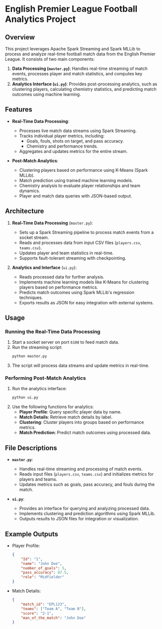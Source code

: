 # English Premier League Football Analytics Project

## Overview
This project leverages Apache Spark Streaming and Spark MLLib to process and analyze real-time football match data from the English Premier League. It consists of two main components:

1. **Data Processing (`master.py`)**: Handles real-time streaming of match events, processes player and match statistics, and computes key metrics.
2. **Analytics Interface (`ui.py`)**: Provides post-processing analytics, such as clustering players, calculating chemistry statistics, and predicting match outcomes using machine learning.

## Features
- **Real-Time Data Processing**:
  - Processes live match data streams using Spark Streaming.
  - Tracks individual player metrics, including:
    - Goals, fouls, shots on target, and pass accuracy.
    - Chemistry and performance trends.
  - Aggregates and updates metrics for the entire stream.

- **Post-Match Analytics**:
  - Clustering players based on performance using K-Means (Spark MLLib).
  - Match prediction using trained machine learning models.
  - Chemistry analysis to evaluate player relationships and team dynamics.
  - Player and match data queries with JSON-based output.

## Architecture
1. **Real-Time Data Processing** (`master.py`):
   - Sets up a Spark Streaming pipeline to process match events from a socket stream.
   - Reads and processes data from input CSV files (`players.csv`, `teams.csv`).
   - Updates player and team statistics in real-time.
   - Supports fault-tolerant streaming with checkpointing.

2. **Analytics and Interface** (`ui.py`):
   - Reads processed data for further analysis.
   - Implements machine learning models like K-Means for clustering players based on performance metrics.
   - Predicts match outcomes using Spark MLLib's regression techniques.
   - Exports results as JSON for easy integration with external systems.

## Usage

### Running the Real-Time Data Processing
1. Start a socket server on port `6100` to feed match data.
2. Run the streaming script:
   ```bash
   python master.py
   ```
3. The script will process data streams and update metrics in real-time.

### Performing Post-Match Analytics
1. Run the analytics interface:
   ```bash
   python ui.py
   ```
2. Use the following functions for analytics:
   - **Player Profile**: Query specific player data by name.
   - **Match Details**: Retrieve match details by label.
   - **Clustering**: Cluster players into groups based on performance metrics.
   - **Match Prediction**: Predict match outcomes using processed data.

## File Descriptions
- **`master.py`**:
  - Handles real-time streaming and processing of match events.
  - Reads input files (`players.csv`, `teams.csv`) and initializes metrics for players and teams.
  - Updates metrics such as goals, pass accuracy, and fouls during the match.

- **`ui.py`**:
  - Provides an interface for querying and analyzing processed data.
  - Implements clustering and prediction algorithms using Spark MLLib.
  - Outputs results to JSON files for integration or visualization.

## Example Outputs
- Player Profile:
  ```json
  {
      "Id": "1",
      "name": "John Doe",
      "number_of_goals": 5,
      "pass_accuracy": 87.5,
      "role": "Midfielder"
  }
  ```
- Match Details:
  ```json
  {
      "match_id": "EPL123",
      "teams": ["Team A", "Team B"],
      "score": "2-1",
      "man_of_the_match": "John Doe"
  }
  ```
